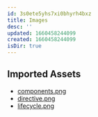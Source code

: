 ```yaml
---
id: 3s0ete5yhs7xi0bhyrh4bxz
title: Images
desc: ''
updated: 1660458244099
created: 1660458244099
isDir: true
---
```

## Imported Assets
- [components.png](/assets/components-j3zlnt9fov9m.png)
- [directive.png](/assets/directive-xthygvdwkoay.png)
- [lifecycle.png](/assets/lifecycle-rruq5vafs2c2.png)